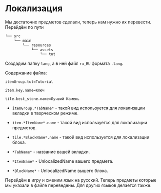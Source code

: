# Локализация

Мы достаточно предметов сделали, теперь нам нужно их перевести. Перейдём по пути
```md
└── src    
    └── main
        └── resources
            └── assets
                └── tut
```

Создадим папку `lang`, а в ней файл `ru_RU` формата `.lang`.

Содержание файла:
```text
itemGroup.tut=Tutorial

item.key.name=Ключ

tile.best_stone.name=Лучший Камень
```

* `itemGroup.*TabName*` - такой вид используется для локализации вкладки в творческом режиме.
* `item.*ItemName*.name` - такой вид используется для локализации предметов.
* `tile.*BlockName*.name` - такой вид используется для локализации блока.

* `*TabName*` - название вашей вкладки.
* `*ItemName*` - UnlocalizedName вашего предмета.
* `*BlockName*` - UnlocalizedName вышего блока.

Перейдём в игру и сменим язык на русский. Теперь предметы которые мы указали в файле переведены. Для других языков делается также.
